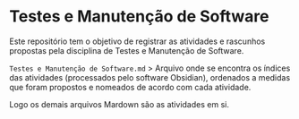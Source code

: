 # Testes e Manutenção de Software

Este repositório tem o objetivo de registrar as atividades e rascunhos propostas pela disciplina de Testes e Manutenção de Software.

`Testes e Manutenção de Software.md` > Arquivo onde se encontra os índices das atividades (processados pelo software Obsidian), ordenados a medidas que foram propostos e nomeados de acordo com cada atividade.

Logo os demais arquivos Mardown são as atividades em si.